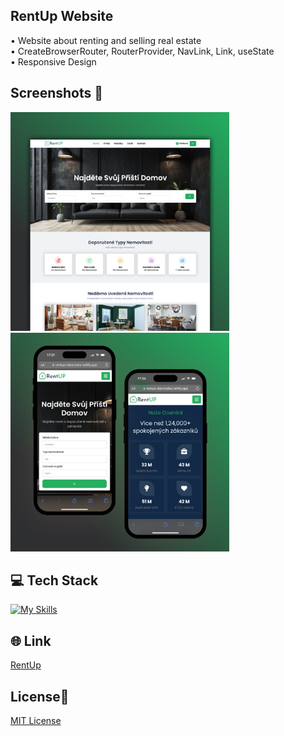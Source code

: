 ## RentUp Website

• Website about renting and selling real estate <br>
• CreateBrowserRouter, RouterProvider, NavLink, Link, useState <br>
• Responsive Design

## Screenshots 📱
<img src="/public/images/github/1RentUp.png" width="350"> <img src="/public/images/github/2RentUp.png" width="350">

## 💻 Tech Stack
[![My Skills](https://skillicons.dev/icons?i=html,css,javascript,react)](https://skillicons.dev)

## 🌐 Link
<a href="https://rentup-dejvcodes.netlify.app/">RentUp</a>

## License🔐
[MIT License](LICENSE) 